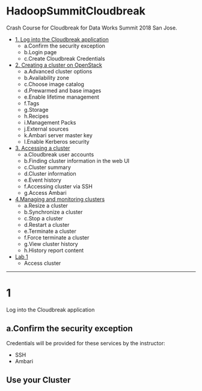 # HadoopSummitCloudbreak
Crash Course for Cloudbreak for Data Works Summit 2018 San Jose.
- [1. Log into the Cloudbreak application](#1)
  - a.Confirm the security exception
  - b.Login page
  - c.Create Cloudbreak Credentials
- [2. Creating a cluster on OpenStack](#2)
  - a.Advanced cluster options
  - b.Availability zone
  - c.Choose image catalog
  - d.Prewarmed and base images
  - e.Enable lifetime management
  - f.Tags
  - g.Storage
  - h.Recipes
  - i.Management Packs
  - j.External sources
  - k.Ambari server master key
  - l.Enable Kerberos security
- [3. Accessing a cluster](#3)
  - a.Cloudbreak user accounts
  - b.Finding cluster information in the web UI
  - c.Cluster summary
  - d.Cluster information
  - e.Event history
  - f.Accessing cluster via SSH
  - g.Access Ambari
- [4.Managing and monitoring clusters](#4)
  - a.Resize a cluster
  - b.Synchronize a cluster
  - c.Stop a cluster
  - d.Restart a cluster
  - e.Terminate a cluster
  - f.Force terminate a cluster
  - g.View cluster history
  - h.History report content
- [Lab 1](#lab-1)
  - Access cluster
  
---------------

# 1
Log into the Cloudbreak application
## a.Confirm the security exception

Credentials will be provided for these services by the instructor:

* SSH
* Ambari

## Use your Cluster


